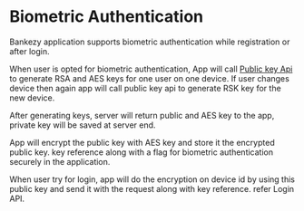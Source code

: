 # Biometric Authentication

Bankezy application supports biometric authentication while registration or after login.

When user is opted for biometric authentication, App will call [Public key Api](broken-reference) to generate RSA and AES keys for one user on one device. If user changes device then again app will call public key api to generate RSK key for the new device.

After generating keys, server will return public and AES key to the app, private key will be saved at server end.

App will encrypt the public key with AES key and store it the encrypted public key. key reference along with a flag for biometric authentication securely in the application.

When user try for login, app will do the encryption on device id by using this public key and send it with the request along with key reference. refer Login API.

